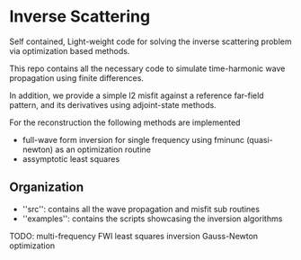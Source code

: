 # Inverse Scattering
Self contained, Light-weight code for solving the inverse scattering problem via optimization based methods.

This repo contains all the necessary code to simulate time-harmonic wave propagation using finite differences. 

In addition, we provide a simple l2 misfit against a reference far-field pattern, and its derivatives using adjoint-state methods. 

For the reconstruction the following methods are implemented

- full-wave form inversion for single frequency using fminunc (quasi-newton) as an optimization routine
- assymptotic least squares

## Organization

- ''src'': contains all the wave propagation and misfit sub routines
- ''examples'': contains the scripts showcasing the inversion algorithms

TODO: 
multi-frequency FWI
least squares inversion
Gauss-Newton optimization

